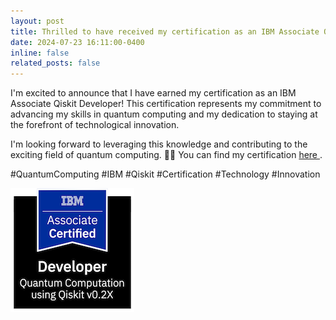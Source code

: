 ```yaml
---
layout: post
title: Thrilled to have received my certification as an IBM Associate Qiskit Developer! 🎓
date: 2024-07-23 16:11:00-0400
inline: false
related_posts: false
---
```


I'm excited to announce that I have earned my certification as an IBM Associate Qiskit Developer! This certification represents my commitment to advancing my skills in quantum computing and my dedication to staying at the forefront of technological innovation.

I'm looking forward to leveraging this knowledge and contributing to the exciting field of quantum computing. 🚀✨
You can find my certification <a href ='https://www.credly.com/badges/f5f53020-680b-474e-9ab8-05dec141dbf5/linked_in?t=sh2hvq'>here </a>.

#QuantumComputing #IBM #Qiskit #Certification #Technology #Innovation

![image info](assets/img/ibm-certified-associate-developer-quantum-computation-using-qiskit-v0-2x.png)
